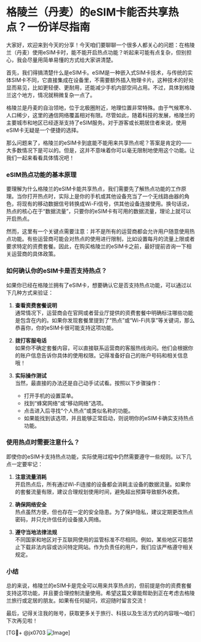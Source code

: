 # 格陵兰（丹麦）的eSIM卡能否共享热点？一份详尽指南

大家好，欢迎来到今天的分享！今天咱们要聊聊一个很多人都关心的问题：在格陵兰（丹麦）使用eSIM卡时，能不能开启热点功能？听起来可能有点复杂，但别担心，我会尽量用简单易懂的方式给大家讲清楚。

首先，我们得搞清楚什么是eSIM卡。eSIM是一种嵌入式SIM卡技术，与传统的实体SIM卡不同，它直接集成在设备里，不需要额外插入物理卡片。这种技术的好处显而易见，比如更轻便、更耐用，还能减少手机内部空间占用。不过，具体到格陵兰这个地方，情况就稍微复杂一点了。

格陵兰是丹麦的自治领地，位于北极圈附近，地理位置非常特殊。由于气候寒冷、人口稀少，这里的通信网络覆盖相对有限。尽管如此，随着科技的发展，格陵兰的主要城市和地区已经逐渐支持了eSIM服务。对于游客或长期居住者来说，使用eSIM卡无疑是一个便捷的选择。

那么问题来了，格陵兰的eSIM卡到底能不能用来共享热点呢？答案是肯定的——大多数情况下是可以的。但是，这并不意味着你可以毫无限制地使用这个功能。让我们一起来看看具体情况吧！

### eSIM热点功能的基本原理

要理解为什么格陵兰的eSIM卡能共享热点，我们需要先了解热点功能的工作原理。当你打开热点时，实际上是你的手机或其他设备充当了一个无线路由器的角色，将现有的移动数据信号转换成Wi-Fi信号，供其他设备连接使用。换句话说，热点的核心在于“数据流量”，只要你的eSIM卡有可用的数据流量，理论上就可以开启热点。

然而，这里有一个关键点需要注意：并不是所有的运营商都会允许用户随意使用热点功能。有些运营商可能会对热点的使用进行限制，比如设置每月的流量上限或者要求特定的资费套餐。因此，在购买格陵兰的eSIM卡之前，最好提前咨询一下相关运营商的具体政策。

### 如何确认你的eSIM卡是否支持热点？

如果你已经在格陵兰拥有了eSIM卡，想要确认它是否支持热点功能，可以通过以下几种方式来验证：

1. **查看资费套餐说明**  
   通常情况下，运营商会在官网或者营业厅提供的资费套餐中明确标注哪些功能是包含在内的。如果你发现套餐里提到了“热点”或“Wi-Fi共享”等关键词，那么恭喜你，你的eSIM卡很可能支持这项功能。

2. **拨打客服电话**  
   如果你不确定套餐内容，可以直接联系运营商的客服热线询问。他们会根据你的账户信息告诉你具体的使用权限。记得准备好自己的账户号码和相关信息哦！

3. **实际操作测试**  
   当然，最直接的办法还是自己动手试试看。按照以下步骤操作：
   - 打开手机的设置菜单。
   - 找到“蜂窝网络”或“移动网络”选项。
   - 点击进入后寻找“个人热点”或类似名称的功能。
   - 如果能找到该选项，并且能够正常启动，则说明你的eSIM卡确实支持热点功能。

### 使用热点时需要注意什么？

即使你的eSIM卡支持热点功能，实际使用过程中仍然需要遵守一些规则。以下几点一定要牢记：

1. **注意流量消耗**  
   开启热点后，所有通过Wi-Fi连接的设备都会消耗主设备的数据流量。如果你的套餐流量有限，建议合理规划使用时间，避免超出预算导致额外收费。

2. **确保网络安全**  
   热点虽然方便，但也存在一定的安全隐患。为了保护隐私，建议定期更改热点密码，并只允许信任的设备接入网络。

3. **遵守当地法律法规**  
   不同国家和地区对于互联网使用的监管标准不尽相同。例如，某些地区可能禁止下载非法内容或访问特定网站。作为负责任的用户，我们应该严格遵守相关规定。

### 小结

总的来说，格陵兰的eSIM卡是完全可以用来共享热点的，但前提是你的资费套餐支持这项功能，并且要合理控制流量使用。希望这篇文章能帮助到正在考虑去格陵兰旅行或定居的朋友。如果有任何疑问，欢迎随时留言交流！

最后，记得关注我的账号，获取更多关于旅行、科技以及生活方式的内容哦～咱们下次再见啦！

[TG💪+ @jx0703 ![Image](https://github.com/user-attachments/assets/dbca1d08-cadb-493c-b0ec-ad6f7a83f270)]